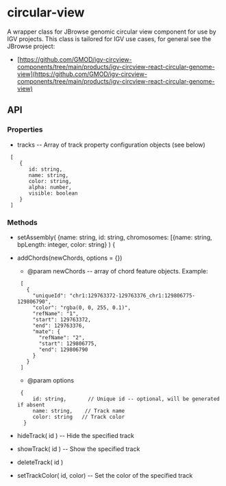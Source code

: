 # circular-view

A wrapper class for JBrowse genomic circular view component for use by IGV projects.  This class is tailored for
IGV use cases, for general see the JBrowse project:

* [https://github.com/GMOD/igv-circview-components/tree/main/products/igv-circview-react-circular-genome-view](https://github.com/GMOD/igv-circview-components/tree/main/products/igv-circview-react-circular-genome-view)


## API

### Properties

* tracks  -- Array of track property configuration objects (see below)

```
 [
    {
       id: string,
       name: string, 
       color: string, 
       alpha: number,
       visible: boolean
    }
 ]
 ```

### Methods

* setAssembly( {name: string, id: string, chromosomes: [{name: string, bpLength: integer, color: string} ) {

* addChords(newChords, options = {})

     * @param newChords -- array of chord feature objects.  Example:
     
     ```
      [
        {
          "uniqueId": "chr1:129763372-129763376_chr1:129806775-129806790",
          "color": "rgba(0, 0, 255, 0.1)",
          "refName": "1",
          "start": 129763372,
          "end": 129763376,
          "mate": {
            "refName": "2",
            "start": 129806775,
            "end": 129806790
          }
        }
      ]
     ```
    
     * @param options 
     
     ```
      {
          id: string,       // Unique id -- optional, will be generated if absent
          name: string,    // Track name
          color: string   // Track color
       }
     ```
  
  
* hideTrack( id )  -- Hide the specified track

* showTrack( id )  -- Show the specified track

* deleteTrack( id )

* setTrackColor( id, color)  -- Set the color of the specified track




